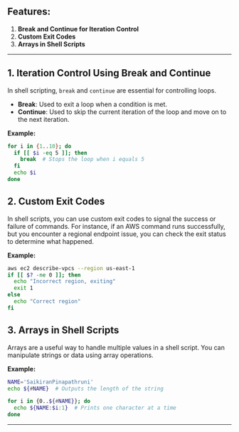 ## Features:
1. **Break and Continue for Iteration Control**
2. **Custom Exit Codes**
3. **Arrays in Shell Scripts**

---

## 1. **Iteration Control Using Break and Continue**

In shell scripting, `break` and `continue` are essential for controlling loops.

- **Break**: Used to exit a loop when a condition is met.
- **Continue**: Used to skip the current iteration of the loop and move on to the next iteration.

**Example:**
```bash
for i in {1..10}; do
  if [[ $i -eq 5 ]]; then
    break  # Stops the loop when i equals 5
  fi
  echo $i
done
```

## 2. **Custom Exit Codes**

In shell scripts, you can use custom exit codes to signal the success or failure of commands. For instance, if an AWS command runs successfully, but you encounter a regional endpoint issue, you can check the exit status to determine what happened.

**Example:**
```bash
aws ec2 describe-vpcs --region us-east-1
if [[ $? -ne 0 ]]; then
  echo "Incorrect region, exiting"
  exit 1
else
  echo "Correct region"
fi
```

## 3. **Arrays in Shell Scripts**

Arrays are a useful way to handle multiple values in a shell script. You can manipulate strings or data using array operations.

**Example:**
```bash
NAME='SaikiranPinapathruni'
echo ${#NAME}  # Outputs the length of the string

for i in {0..${#NAME}}; do
  echo ${NAME:$i:1}  # Prints one character at a time
done
```

---


